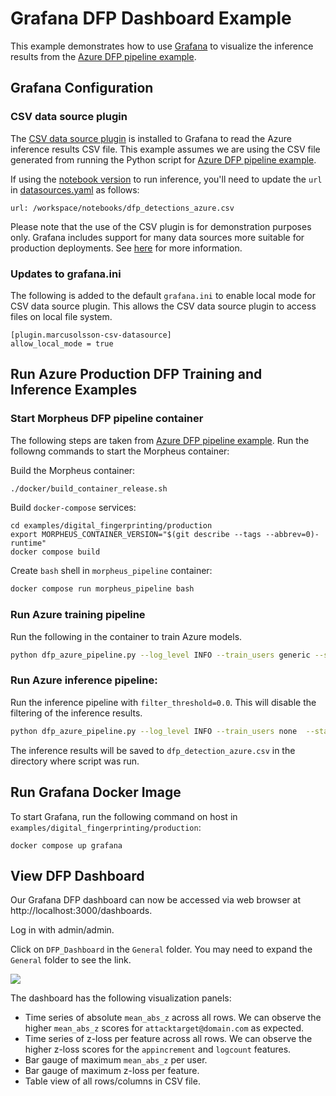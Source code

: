 <!--
# Copyright (c) 2023, NVIDIA CORPORATION.
#
# Licensed under the Apache License, Version 2.0 (the "License");
# you may not use this file except in compliance with the License.
# You may obtain a copy of the License at
#
#     http://www.apache.org/licenses/LICENSE-2.0
#
# Unless required by applicable law or agreed to in writing, software
# distributed under the License is distributed on an "AS IS" BASIS,
# WITHOUT WARRANTIES OR CONDITIONS OF ANY KIND, either express or implied.
# See the License for the specific language governing permissions and
# limitations under the License.
-->

# Grafana DFP Dashboard Example

This example demonstrates how to use [Grafana](https://grafana.com/grafana/) to visualize the inference results from the [Azure DFP pipeline example](../production/README.md).

## Grafana Configuration

### CSV data source plugin

The [CSV data source plugin](https://grafana.com/grafana/plugins/marcusolsson-csv-datasource/) is installed to Grafana to read the Azure inference results CSV file. This example assumes we are using the CSV file generated from running the Python script for [Azure DFP pipeline example](../production/README.md).

If using the [notebook version](../production/morpheus/notebooks/dfp_azure_inference.ipynb) to run inference, you'll need to update the `url` in [datasources.yaml](./datasources/datasources.yaml) as follows:
```
url: /workspace/notebooks/dfp_detections_azure.csv
```

Please note that the use of the CSV plugin is for demonstration purposes only. Grafana includes support for many data sources more suitable for production deployments. See [here](https://grafana.com/docs/grafana/latest/datasources/) for more information.

### Updates to grafana.ini

The following is added to the default `grafana.ini` to enable local mode for CSV data source plugin. This allows the CSV data source plugin to access files on local file system.

```
[plugin.marcusolsson-csv-datasource]
allow_local_mode = true
```

## Run Azure Production DFP Training and Inference Examples

### Start Morpheus DFP pipeline container

The following steps are taken from [Azure DFP pipeline example](../production/README.md). Run the followng commands to start the Morpheus container:

Build the Morpheus container:

```bash
./docker/build_container_release.sh
```

Build `docker-compose` services:

```
cd examples/digital_fingerprinting/production
export MORPHEUS_CONTAINER_VERSION="$(git describe --tags --abbrev=0)-runtime"
docker compose build
```

Create `bash` shell in `morpheus_pipeline` container:

```bash
docker compose run morpheus_pipeline bash
```

### Run Azure training pipeline

Run the following in the container to train Azure models.

```bash
python dfp_azure_pipeline.py --log_level INFO --train_users generic --start_time "2022-08-01" --input_file="../../../data/dfp/azure-training-data/AZUREAD_2022*.json"
```

### Run Azure inference pipeline:

Run the inference pipeline with `filter_threshold=0.0`. This will disable the filtering of the inference results.

```bash
python dfp_azure_pipeline.py --log_level INFO --train_users none  --start_time "2022-08-30" --input_file="../../../data/dfp/azure-inference-data/*.json" --filter_threshold=0.0 
```

The inference results will be saved to `dfp_detection_azure.csv` in the directory where script was run.

## Run Grafana Docker Image

To start Grafana, run the following command on host in `examples/digital_fingerprinting/production`:

```
docker compose up grafana
```

## View DFP Dashboard

Our Grafana DFP dashboard can now be accessed via web browser at http://localhost:3000/dashboards.

Log in with admin/admin.

Click on `DFP_Dashboard` in the `General` folder. You may need to expand the `General` folder to see the link.

<img src="./img/screenshot.png">

The dashboard has the following visualization panels:

- Time series of absolute `mean_abs_z` across all rows. We can observe the higher `mean_abs_z` scores for `attacktarget@domain.com` as expected.
- Time series of z-loss per feature across all rows. We can observe the higher z-loss scores for the `appincrement` and `logcount` features.
- Bar gauge of maximum `mean_abs_z` per user.
- Bar gauge of maximum z-loss per feature.
- Table view of all rows/columns in CSV file.